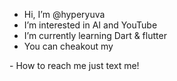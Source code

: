 - Hi, I’m @hyperyuva
- I’m interested in AI and YouTube
- I’m currently learning Dart & flutter 
- You can cheakout my 
<head>
  <link rel="Youtube" href="https://youtube.com/c/Hyperyuva">
</head>
- How to reach me just text me! 

<!---
hyperyuva/hyperyuva is a ✨ special ✨ repository because its `README.md` (this file) appears on your GitHub profile.
You can click the Preview link to take a look at your changes.
--->
